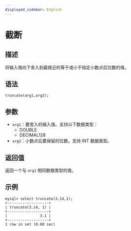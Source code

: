 ```yaml
---
displayed_sidebar: English
---
```


# 截断

## 描述

将输入值向下舍入到最接近的等于或小于指定小数点后位数的值。

## 语法

```Shell
truncate(arg1,arg2);
```

## 参数

- `arg1`：要舍入的输入值。支持以下数据类型：
  - DOUBLE
  - DECIMAL128
- `arg2`：小数点后要保留的位数。支持 INT 数据类型。

## 返回值

返回一个与 `arg1` 相同数据类型的值。

## 示例

```Plain
mysql> select truncate(3.14,1);
+-------------------+
| truncate(3.14, 1) |
+-------------------+
|               3.1 |
+-------------------+
1 row in set (0.00 sec)
```